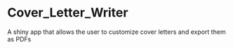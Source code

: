 # Cover_Letter_Writer
A shiny app that allows the user to customize cover letters and export them as PDFs

